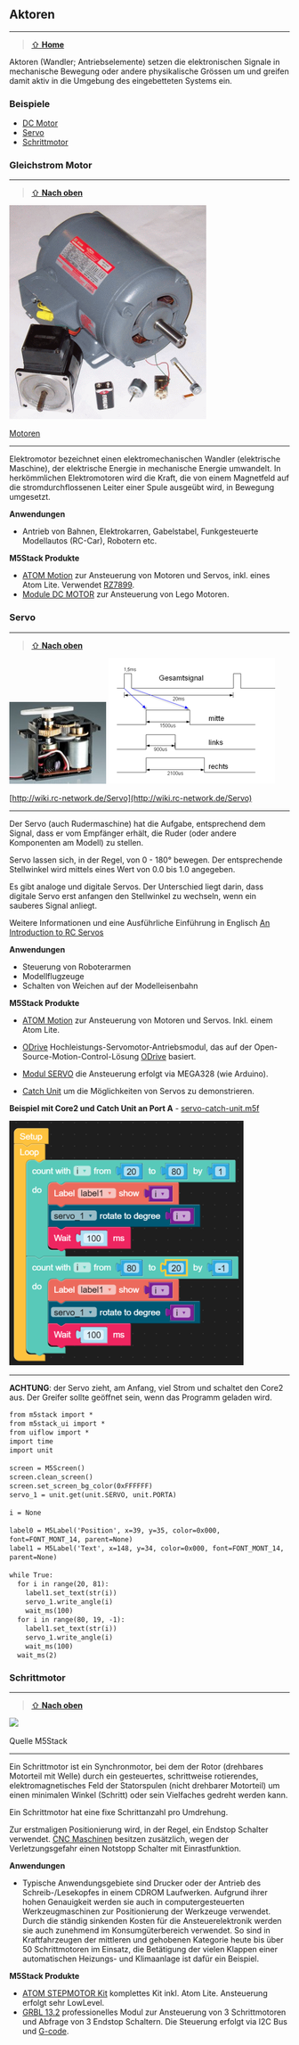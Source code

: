 Aktoren
-------
***

> [⇧ **Home**](https://github.com/iotkitv3/intro)


Aktoren (Wandler; Antriebselemente) setzen die elektronischen Signale in mechanische Bewegung oder andere physikalische Grössen um und greifen damit aktiv in die Umgebung des eingebetteten Systems ein.

### Beispiele

* [DC Motor](#Gleichstrom-Motor) 
* [Servo](#Servo) 
* [Schrittmotor](#Schrittmotor)

### Gleichstrom Motor
***

> [⇧ **Nach oben**](#beispiele)

![](https://raw.githubusercontent.com/iotkitv3/intro/main/images/actors/Motor.png) 

[Motoren](http://de.wikipedia.org/wiki/Elektromotor)

- - -

Elektromotor bezeichnet einen elektromechanischen Wandler (elektrische Maschine), der elektrische Energie in mechanische Energie umwandelt. In herkömmlichen Elektromotoren wird die Kraft, die von einem Magnetfeld auf die stromdurchflossenen Leiter einer Spule ausgeübt wird, in Bewegung umgesetzt.

**Anwendungen** 

*   Antrieb von Bahnen, Elektrokarren, Gabelstabel, Funkgesteuerte Modellautos (RC-Car), Robotern etc.

**M5Stack Produkte**

* [ATOM Motion](https://docs.m5stack.com/en/atom/atom_motion) zur Ansteuerung von Motoren und Servos, inkl. eines Atom Lite. Verwendet [RZ7899](http://www.rz-mic.com/uploadfile/fj/201810310633.pdf).
* [Module DC MOTOR](https://docs.m5stack.com/en/module/lego_plus) zur Ansteuerung von Lego Motoren.

### Servo 
***

> [⇧ **Nach oben**](#beispiele)

![](https://raw.githubusercontent.com/iotkitv3/intro/main/images/actors/ServoOpen.png) ![](https://raw.githubusercontent.com/iotkitv3/intro/main/images/actors/ServoSignal.png)

[http://wiki.rc-network.de/Servo](http://wiki.rc-network.de/Servo)

- - -

Der Servo (auch Rudermaschine) hat die Aufgabe, entsprechend dem Signal, dass er vom Empfänger erhält, die Ruder (oder andere Komponenten am Modell) zu stellen.

Servo lassen sich, in der Regel, von 0 - 180° bewegen. Der entsprechende Stellwinkel wird mittels eines Wert von 0.0 bis 1.0 angegeben.

Es gibt analoge und digitale Servos. Der Unterschied liegt darin, dass digitale Servo erst anfangen den Stellwinkel zu wechseln, wenn ein sauberes Signal anliegt.

Weitere Informationen und eine Ausführliche Einführung in Englisch [An Introduction to RC Servos](http://developer.mbed.org/users/4180_1/notebook/an-introduction-to-servos/)

**Anwendungen** 

*   Steuerung von Roboterarmen
*   Modellflugzeuge
*   Schalten von Weichen auf der Modelleisenbahn

**M5Stack Produkte**

* [ATOM Motion](https://docs.m5stack.com/en/atom/atom_motion) zur Ansteuerung von Motoren und Servos. Inkl. einem Atom Lite. 
* [ODrive](https://docs.m5stack.com/en/module/odrive) Hochleistungs-Servomotor-Antriebsmodul, das auf der Open-Source-Motion-Control-Lösung [ODrive](https://odriverobotics.com/) basiert.
* [Modul SERVO](https://docs.m5stack.com/en/module/servo) die Ansteuerung erfolgt via MEGA328 (wie Arduino).

* [Catch Unit](https://docs.m5stack.com/en/unit/catch) um die Möglichkeiten von Servos zu demonstrieren.

**Beispiel mit Core2 und Catch Unit an Port A** - [servo-catch-unit.m5f](servo-catch-unit.m5f)

![](images/servo-catch-unit.png)

- - -

**ACHTUNG**: der Servo zieht, am Anfang, viel Strom und schaltet den Core2 aus. Der Greifer sollte geöffnet sein, wenn das Programm geladen wird.

    from m5stack import *
    from m5stack_ui import *
    from uiflow import *
    import time
    import unit
    
    screen = M5Screen()
    screen.clean_screen()
    screen.set_screen_bg_color(0xFFFFFF)
    servo_1 = unit.get(unit.SERVO, unit.PORTA)
    
    i = None
    
    label0 = M5Label('Position', x=39, y=35, color=0x000, font=FONT_MONT_14, parent=None)
    label1 = M5Label('Text', x=148, y=34, color=0x000, font=FONT_MONT_14, parent=None)
    
    while True:
      for i in range(20, 81):
        label1.set_text(str(i))
        servo_1.write_angle(i)
        wait_ms(100)
      for i in range(80, 19, -1):
        label1.set_text(str(i))
        servo_1.write_angle(i)
        wait_ms(100)
      wait_ms(2)

### Schrittmotor
***

> [⇧ **Nach oben**](#beispiele)

[![](https://static-cdn.m5stack.com/resource/docs/static/assets/img/product_pics/module/grbl13.2/grbl13.2_02.webp)](https://m5stack.oss-cn-shenzhen.aliyuncs.com/video/Product_example_video/Module/GRBL13.2.mp4)

Quelle M5Stack

- - - 

Ein Schrittmotor ist ein Synchronmotor, bei dem der Rotor (drehbares Motorteil mit Welle) durch ein gesteuertes, schrittweise rotierendes, elektromagnetisches Feld der Statorspulen (nicht drehbarer Motorteil) um einen minimalen Winkel (Schritt) oder sein Vielfaches gedreht werden kann.

Ein Schrittmotor hat eine fixe Schrittanzahl pro Umdrehung. 

Zur erstmaligen Positionierung wird, in der Regel, ein Endstop Schalter verwendet. [CNC Maschinen](http://de.wikipedia.org/wiki/CNC-Maschine) besitzen zusätzlich, wegen der Verletzungsgefahr einen Notstopp Schalter mit Einrastfunktion.

**Anwendungen** 

*   Typische Anwendungsgebiete sind Drucker oder der Antrieb des Schreib-/Lesekopfes in einem CDROM Laufwerken. Aufgrund ihrer hohen Genauigkeit werden sie auch in computergesteuerten Werkzeugmaschinen zur Positionierung der Werkzeuge verwendet. Durch die ständig sinkenden Kosten für die Ansteuerelektronik werden sie auch zunehmend im Konsumgüterbereich verwendet. So sind in Kraftfahrzeugen der mittleren und gehobenen Kategorie heute bis über 50 Schrittmotoren im Einsatz, die Betätigung der vielen Klappen einer automatischen Heizungs- und Klimaanlage ist dafür ein Beispiel.

**M5Stack Produkte**

* [ATOM STEPMOTOR Kit](https://docs.m5stack.com/en/atom/atomic_step_motor) komplettes Kit inkl. Atom Lite. Ansteuerung erfolgt sehr LowLevel.
* [GRBL 13.2](https://docs.m5stack.com/en/module/grbl13.2) professionelles Modul zur Ansteuerung von 3 Schrittmotoren und Abfrage von 3 Endstop Schaltern. Die Steuerung erfolgt via I2C Bus und [G-code](https://en.wikipedia.org/wiki/G-code).


